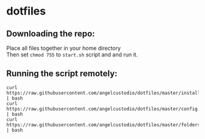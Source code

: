# dotfiles

## Downloading the repo:

Place all files together in your home directory<br />
Then set `chmod 755` to `start.sh` script and and run it.

## Running the script remotely:
```
curl https://raw.githubusercontent.com/angelcustodio/dotfiles/master/install.sh | bash
curl https://raw.githubusercontent.com/angelcustodio/dotfiles/master/config.sh | bash
curl https://raw.githubusercontent.com/angelcustodio/dotfiles/master/folders.sh | bash
```